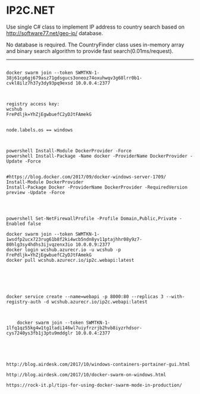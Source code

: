 # IP2C.NET

Use single C# class to implement IP address to country search based on  http://software77.net/geo-ip/ database.

No database is required.  The CountryFinder class uses in-memory array and binary search algorithm to provide fast search(0.01ms/request). 







----

```text

docker swarm join --token SWMTKN-1-38j61cp6gj679asz71gdsgucs3oneoz74oxuhwqv3g68lrr0b1-cvkl8ilz7h37y3dy93pq9exsd 10.0.0.4:2377



registry access key:
wcshub
FrePdljk=YhZjEgwbuefC2yDJtFAmekG


node.labels.os == windows



powershell Install-Module DockerProvider -Force
powershell Install-Package -Name docker -ProviderName DockerProvider -Update -Force


#https://blog.docker.com/2017/09/docker-windows-server-1709/
Install-Module DockerProvider
Install-Package Docker -ProviderName DockerProvider -RequiredVersion preview -Update -Force




powershell Set-NetFirewallProfile -Profile Domain,Public,Private -Enabled false

docker swarm join --token SWMTKN-1-1wsdfp2ucx723rug61b8f2ki4wcb5ndn8yv11ptajhhr08y9z7-80hlg3sy4hdhs3ijvqzenx3io 10.0.0.9:2377
docker login wcshub.azurecr.io -u wcshub -p FrePdljk=YhZjEgwbuefC2yDJtFAmekG
docker pull wcshub.azurecr.io/ip2c.webapi:latest






docker service create --name=webapi -p 8000:80 --replicas 3 --with-registry-auth -d wcshub.azurecr.io/ip2c.webapi:latest



    docker swarm join --token SWMTKN-1-1lfq1qz55kg4w1tg1tadi146wl7uiyfrzrjb2hvb8iyzrhdsor-cys7240ys3fb1j3ptu9mddglr 10.0.0.4:2377





http://blog.airdesk.com/2017/10/windows-containers-portainer-gui.html

http://blog.airdesk.com/2017/10/docker-swarm-on-windows.html

https://rock-it.pl/tips-for-using-docker-swarm-mode-in-production/


```